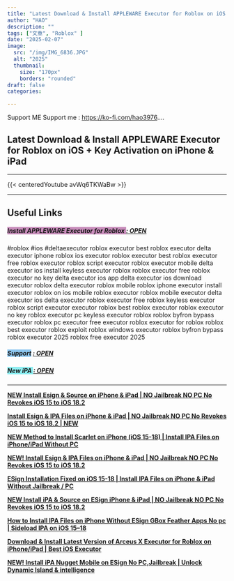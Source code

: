 ```yaml
---
title: "Latest Download & Install APPLEWARE Executor for Roblox on iOS + Key Activation on iPhone & iPad"
author: "HAO"
description: ""
tags: ["文章", "Roblox" ]
date: "2025-02-07"
image:
  src: "/img/IMG_6836.JPG"
  alt: "2025"
  thumbnail:
    size: "170px"
    borders: "rounded"
draft: false
categories:

---
```


Support ME 
Support me : https://ko-fi.com/hao3976....
<!--more-->

## **Latest Download & Install APPLEWARE Executor for Roblox on iOS + Key Activation on iPhone & iPad**

---
{{< centeredYoutube avWq6TKWaBw >}}

---

## **Useful Links**

##### **<font style="background: #C78CBA"> Install APPLEWARE Executor for Roblox </font>** **[  : OPEN](https://appleware-executor.com/)**

#roblox #ios #deltaexecutor
roblox executor
best roblox executor
delta executor iphone
roblox ios executor
roblox executor
best roblox executor
free roblox executor
roblox script executor
roblox executor mobile
delta executor ios install
keyless executor roblox
roblox executor free
roblox executor no key
delta executor ios app
delta executor ios download
executor roblox
delta executor roblox mobile
roblox iphone executor
install executor roblox on ios
mobile roblox executor
roblox mobile executor
delta executor ios
delta executor
roblox executor free
roblox keyless executor
roblox script executor
executor roblox
best roblox executor
roblox executor no key
roblox executor pc
keyless executor roblox
roblox byfron bypass executor
roblox pc executor
free executor roblox
executor for roblox
roblox best executor
roblox exploit
roblox windows executor
roblox byfron bypass
roblox executor 2025
roblox free executor 2025

##### **<and font style="background: #8dc7f0 "> Support</font>** **[  : OPEN](https://ko-fi.com/hao3976)**

##### **<and font style="background: #8dedf0 "> New iPA </font>** **[  : OPEN](https://www.patreon.com/hao8?utm_medium=unknown&utm_source=join_link&utm_campaign=creatorshare_creator&utm_content=copyLink)**

---

**[NEW Install Esign & Source on iPhone & iPad | NO Jailbreak NO PC No Revokes iOS 15 to iOS 18.2](https://youtu.be/6v36u9J26ZA)**

**[Install Esign & IPA Files on iPhone & iPad | NO Jailbreak NO PC No Revokes iOS 15 to iOS 18.2 | NEW](https://youtu.be/ygGUh-kUyd0)**

**[NEW Method to Install Scarlet on iPhone (iOS 15-18) | Install IPA Files on iPhone/iPad Without PC](https://youtu.be/jKOxTGtw5Io)**

**[NEW! Install Esign & IPA Files on iPhone & iPad | NO Jailbreak NO PC No Revokes iOS 15 to iOS 18.2](https://youtu.be/CifAaIlf8J0)**

**[ESign Installation Fixed on iOS 15-18 | Install IPA Files on iPhone & iPad Without Jailbreak / PC](https://youtu.be/QHFRzVgpCsQ)**

**[NEW Install iPA & Source on ESign iPhone & iPad | NO Jailbreak NO PC No Revokes iOS 15 to iOS 18.2](https://youtu.be/8zuNH1s0FcM)**

**[How to Install IPA Files on iPhone Without ESign GBox Feather Apps No pc | Sideload IPA on iOS 15–18](https://youtu.be/fXHU9EDGykw)**

**[Download & Install Latest Version of Arceus X Executor for Roblox on iPhone/iPad | Best iOS Executor](https://youtu.be/B97c2iFOmjY)**

**[NEW! Install iPA Nugget Mobile on ESign No PC,Jailbreak | Unlock Dynamic Island & intelligence](https://youtu.be/NG-mlEVlh1g)**